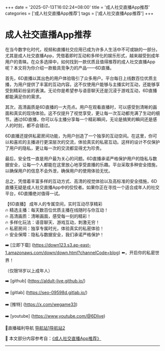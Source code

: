+++
date = '2025-07-13T16:02:24+08:00'
title = '成人社交直播App推荐'
categories = ['成人社交直播App推荐']
tags = ['成人社交直播App推荐']
+++

# 成人社交直播App推荐

在当今数字化时代，视频和直播社交应用已成为许多人生活中不可或缺的一部分。尤其是成人社交直播App，凭借着即时互动和多样化的娱乐形式，越来越受到成年用户的青睐。在众多选择中，如何找到一款优质且值得推荐的成人社交直播App呢？本文将为你介绍一款极具竞争力的产品——6D直播。

首先，6D直播以其出色的用户体验吸引了众多用户。平台每日上线数百位优质主播，为用户提供了丰富的互动内容。这不仅使用户能够与主播实时互动，还能够享受到精彩纷呈的表演。无论你是希望参与语音聊天还是沉浸于游戏互动，6D直播都能满足你的需求。

其次，高清画质是6D直播的一大亮点。用户在观看直播时，可以感受到清晰的画面和真实的现场体验。这不仅提升了视觉享受，更让每一次互动都充满了生动的细节。通过6D直播，你可以与主播分享每一个精彩瞬间，无论是搞笑的瞬间还是感人的时刻，都不会错过。

6D直播还提供私密房间功能，为用户创造了一个独享的互动空间。在这里，你可以和喜欢的主播进行更深层次的交流，体验真实的私密互动。这样的设计不仅保护了用户的隐私，更让每一次的交流都显得尤为珍贵。

最后，安全性一直是用户最为关心的问题。6D直播承诺严格保护用户的隐私与数据安全，让每一个人都能在这里放心地享受直播的乐趣。平台采取多种安全措施，以确保用户的信息不会外泄，确保用户的使用体验无忧。

总之，凭借着丰富多样的互动方式、高清的视觉体验以及高标准的安全措施，6D直播无疑是成人社交直播App中的佼佼者。如果你正在寻找一个适合成年人的社交平台，6D直播绝对值得一试。

【6D直播】
成年人的专属空间，实时互动尽享精彩  
🔥 精选主播：每天数百位优质主播在线随时与你互动！  
🔥 高清画质：清晰画面，感受每一刻的精彩！  
🔥 多样化玩法：语音聊天、游戏互动，刺激无穷！  
🔥 私密房间：独享专属时光，体验真实的私密体验！  
🔥 安全保障：隐私与数据安全，我们承诺严格保护！  

➡️ [立即下载] (https://down123.s3.ap-east-1.amazonaws.com/down/down.html?channelCode=blog) ⬅️，开启你的私密世界！  

（仅限18岁以上成年人）  

➡️ [github] (https://aldult-live.github.io/)  

➡️ [gitlab] (https://seo-09598d.gitlab.io/)  

➡️ [推特] (https://x.com/wegame33)  

➡️ [youtube] (https://www.youtube.com/@6Dlive)  

🔞直播福利导航 [导航站1](https://webstack-86085a.gitlab.io/)[导航站2](https://onlygit123-2.github.io/)


📘 本文部分内容参考自：[《成人社交直播App推荐》](https://github.com/18movv/18mo)

---

